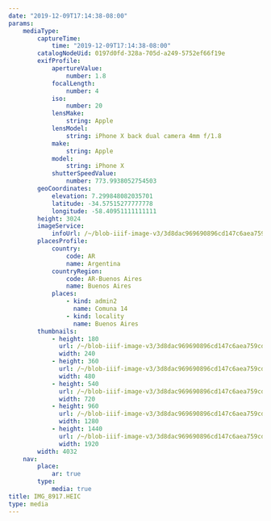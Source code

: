 ```yaml
---
date: "2019-12-09T17:14:38-08:00"
params:
    mediaType:
        captureTime:
            time: "2019-12-09T17:14:38-08:00"
        catalogNodeUid: 0197d0fd-328a-705d-a249-5752ef66f19e
        exifProfile:
            apertureValue:
                number: 1.8
            focalLength:
                number: 4
            iso:
                number: 20
            lensMake:
                string: Apple
            lensModel:
                string: iPhone X back dual camera 4mm f/1.8
            make:
                string: Apple
            model:
                string: iPhone X
            shutterSpeedValue:
                number: 773.9938052754503
        geoCoordinates:
            elevation: 7.299848082035701
            latitude: -34.57515277777778
            longitude: -58.40951111111111
        height: 3024
        imageService:
            infoUrl: /~/blob-iiif-image-v3/3d8dac969690896cd147c6aea759cd9ba715b3f6e2e58f4fbb41c3f13d8f366c/info.json
        placesProfile:
            country:
                code: AR
                name: Argentina
            countryRegion:
                code: AR-Buenos Aires
                name: Buenos Aires
            places:
                - kind: admin2
                  name: Comuna 14
                - kind: locality
                  name: Buenos Aires
        thumbnails:
            - height: 180
              url: /~/blob-iiif-image-v3/3d8dac969690896cd147c6aea759cd9ba715b3f6e2e58f4fbb41c3f13d8f366c/full/240%2C180/0/default.jpg
              width: 240
            - height: 360
              url: /~/blob-iiif-image-v3/3d8dac969690896cd147c6aea759cd9ba715b3f6e2e58f4fbb41c3f13d8f366c/full/480%2C360/0/default.jpg
              width: 480
            - height: 540
              url: /~/blob-iiif-image-v3/3d8dac969690896cd147c6aea759cd9ba715b3f6e2e58f4fbb41c3f13d8f366c/full/720%2C540/0/default.jpg
              width: 720
            - height: 960
              url: /~/blob-iiif-image-v3/3d8dac969690896cd147c6aea759cd9ba715b3f6e2e58f4fbb41c3f13d8f366c/full/1280%2C960/0/default.jpg
              width: 1280
            - height: 1440
              url: /~/blob-iiif-image-v3/3d8dac969690896cd147c6aea759cd9ba715b3f6e2e58f4fbb41c3f13d8f366c/full/1920%2C1440/0/default.jpg
              width: 1920
        width: 4032
    nav:
        place:
            ar: true
        type:
            media: true
title: IMG_8917.HEIC
type: media
---
```

